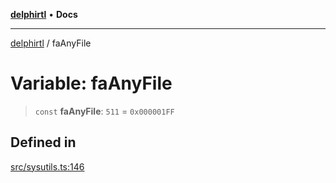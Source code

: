 [**delphirtl**](../README.md) • **Docs**

***

[delphirtl](../globals.md) / faAnyFile

# Variable: faAnyFile

> `const` **faAnyFile**: `511` = `0x000001FF`

## Defined in

[src/sysutils.ts:146](https://github.com/chuacw/delphirtl/blob/05c2ea653decdb53a49ed6866b6aa0d956ef8b01/src/sysutils.ts#L146)
